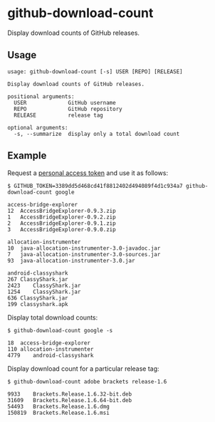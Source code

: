 # github-download-count

Display download counts of GitHub releases.

Usage
------

    usage: github-download-count [-s] USER [REPO] [RELEASE]

    Display download counts of GitHub releases.

    positional arguments:
      USER             GitHub username
      REPO             GitHub repository
      RELEASE          release tag

    optional arguments:
      -s, --summarize  display only a total download count

Example
--------

Request a [personal access token](https://github.com/settings/tokens) and use it as follows:

    $ GITHUB_TOKEN=3389dd5d468cd41f8812402d494089f4d1c934a7 github-download-count google

    access-bridge-explorer
    12	AccessBridgeExplorer-0.9.3.zip
    1	AccessBridgeExplorer-0.9.2.zip
    2	AccessBridgeExplorer-0.9.1.zip
    3	AccessBridgeExplorer-0.9.0.zip

    allocation-instrumenter
    10	java-allocation-instrumenter-3.0-javadoc.jar
    7	java-allocation-instrumenter-3.0-sources.jar
    93	java-allocation-instrumenter-3.0.jar

    android-classyshark
    267	ClassyShark.jar
    2423	ClassyShark.jar
    1254	ClassyShark.jar
    636	ClassyShark.jar
    199	classyshark.apk

Display total download counts:

    $ github-download-count google -s

    18	access-bridge-explorer
    110	allocation-instrumenter
    4779	android-classyshark

Display download count for a particular release tag:

    $ github-download-count adobe brackets release-1.6

    9933	Brackets.Release.1.6.32-bit.deb
    31609	Brackets.Release.1.6.64-bit.deb
    54493	Brackets.Release.1.6.dmg
    150819	Brackets.Release.1.6.msi
